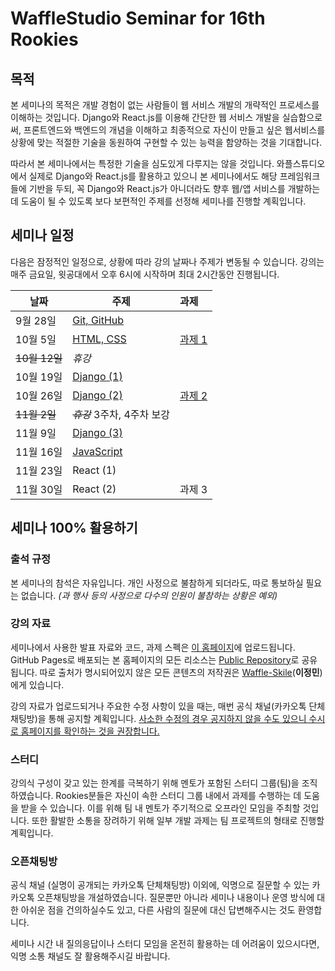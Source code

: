 # WaffleStudio Seminar for 16th Rookies

## 목적

본 세미나의 목적은 개발 경험이 없는 사람들이 웹 서비스 개발의 개략적인 프로세스를 이해하는 것입니다. Django와 React.js를 이용해 간단한 웹 서비스 개발을 실습함으로써, 프론트엔드와 백엔드의 개념을 이해하고 최종적으로 자신이 만들고 싶은 웹서비스를 상황에 맞는 적절한 기술을 동원하여 구현할 수 있는 능력을 함양하는 것을 기대합니다.

따라서 본 세미나에서는 특정한 기술을 심도있게 다루지는 않을 것입니다. 와플스튜디오에서 실제로 Django와 React.js를 활용하고 있으니 본 세미나에서도 해당 프레임워크들에 기반을 두되, 꼭 Django와 React.js가 아니더라도 향후 웹/앱 서비스를 개발하는 데 도움이 될 수 있도록 보다 보편적인 주제를 선정해 세미나를 진행할 계획입니다.

## 세미나 일정

다음은 잠정적인 일정으로, 상황에 따라 강의 날짜나 주제가 변동될 수 있습니다. 강의는 매주 금요일, 윗공대에서 오후 6시에 시작하며 최대 2시간동안 진행됩니다.

날짜 | 주제 | 과제
-----|-----|:-----
9월 28일 | [Git, GitHub](1/) |
10월 5일 | [HTML, CSS](2/) | [과제 1](../assignment/team1/)
~~10월 12일~~ | *휴강*
10월 19일 | [Django (1)](3/)
10월 26일 | [Django (2)](4/) | [과제 2](../assignment/indiv2/)
~~11월 2일~~ | ~~*휴강*~~ 3주차, 4주차 보강
11월 9일 | [Django (3)](5/)
11월 16일 |[JavaScript](6/)
11월 23일 | React (1)
11월 30일 | React (2) | 과제 3

## 세미나 100% 활용하기

### 출석 규정

본 세미나의 참석은 자유입니다. 개인 사정으로 불참하게 되더라도, 따로 통보하실 필요는 없습니다. *(과 행사 등의 사정으로 다수의 인원이 불참하는 상황은 예외)*

### 강의 자료

세미나에서 사용한 발표 자료와 코드, 과제 스펙은 [이 홈페이지](https://waffle-skile.github.io/lecture/)에 업로드됩니다. GitHub Pages로 배포되는 본 홈페이지의 모든 리소스는 [Public Repository](https://github.com/Waffle-Skile/Waffle-Skile.github.io)로 공유됩니다. 따로 출처가 명시되어있지 않은 모든 콘텐츠의 저작권은 [Waffle-Skile](https://github.com/Waffle-Skile)(**이정민**)에게 있습니다.

강의 자료가 업로드되거나 주요한 수정 사항이 있을 때는, 매번 공식 채널(카카오톡 단체채팅방)을 통해 공지할 계획입니다. <u>사소한 수정의 경우 공지하지 않을 수도 있으니 수시로 홈페이지를 확인하는 것을 권장합니다.</u>

### 스터디

강의식 구성이 갖고 있는 한계를 극복하기 위해 멘토가 포함된 스터디 그룹(팀)을 조직하였습니다. Rookies분들은 자신이 속한 스터디 그룹 내에서 과제를 수행하는 데 도움을 받을 수 있습니다. 이를 위해 팀 내 멘토가 주기적으로 오프라인 모임을 주최할 것입니다. 또한 활발한 소통을 장려하기 위해 일부 개발 과제는 팀 프로젝트의 형태로 진행할 계획입니다.

### 오픈채팅방

공식 채널 (실명이 공개되는 카카오톡 단체채팅방) 이외에, 익명으로 질문할 수 있는 카카오톡 오픈채팅방을 개설하였습니다. 질문뿐만 아니라 세미나 내용이나 운영 방식에 대한 아쉬운 점을 건의하실수도 있고, 다른 사람의 질문에 대신 답변해주시는 것도 환영합니다.

세미나 시간 내 질의응답이나 스터디 모임을 온전히 활용하는 데 어려움이 있으시다면, 익명 소통 채널도 잘 활용해주시길 바랍니다.
